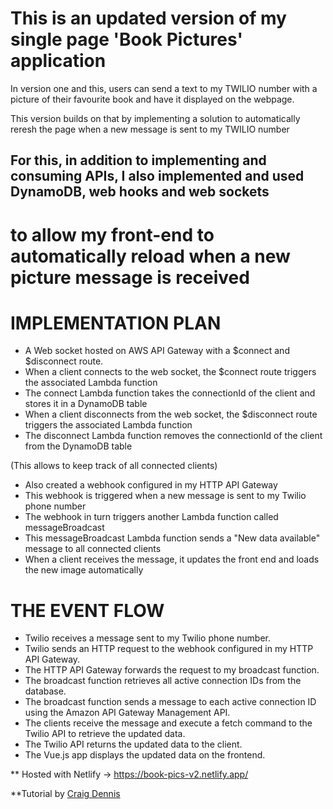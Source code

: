 # This is an updated version of my single page 'Book Pictures' application

In version one and this, users can send a text to my TWILIO number with a picture of their favourite book and have it displayed on the webpage. 

This version builds on that by implementing a solution to automatically reresh the page when a new message is sent to my TWILIO number

## For this, in addition to implementing and consuming APIs, I also implemented and used DynamoDB, web hooks and web sockets
# to allow my front-end to automatically reload when a new picture message is received

# IMPLEMENTATION PLAN
- A Web socket hosted on AWS API Gateway with a $connect and $disconnect route.
- When a client connects to the web socket, the $connect route triggers the associated Lambda function
- The connect Lambda function takes the connectionId of the client and stores it in a DynamoDB table
- When a client disconnects from the web socket, the $disconnect route triggers the associated Lambda function
- The disconnect Lambda function removes the connectionId of the client from the DynamoDB table

(This allows to keep track of all connected clients)

-  Also created a webhook configured in my HTTP API Gateway
- This webhook is triggered when a new message is sent to my Twilio phone number
- The webhook in turn triggers another Lambda function called messageBroadcast
- This messageBroadcast Lambda function sends a "New data available" message to all connected clients
- When a client receives the message, it updates the front end and loads the new image automatically


# THE EVENT FLOW
- Twilio receives a message sent to my Twilio phone number.
- Twilio sends an HTTP request to the webhook configured in my HTTP API Gateway.
- The HTTP API Gateway forwards the request to my broadcast function.
- The broadcast function retrieves all active connection IDs from the database.
- The broadcast function sends a message to each active connection ID using the Amazon API Gateway Management API.
- The clients receive the message and execute a fetch command to the Twilio API to retrieve the updated data.
- The Twilio API returns the updated data to the client.
- The Vue.js app displays the updated data on the frontend.


\*\* Hosted with Netlify -> https://book-pics-v2.netlify.app/

\*\*Tutorial by <a href="https://github.com/TwilioDevEd/introduction-to-apis-notes/blob/main/course-notes.md">Craig Dennis</a>
